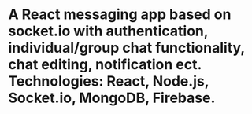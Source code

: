 # A React messaging app based on socket.io with authentication, individual/group chat functionality, chat editing, notification ect.   Technologies: React, Node.js, Socket.io, MongoDB, Firebase.
